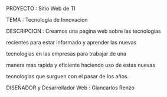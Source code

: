 PROYECTO : Sitio Web de TI

TEMA : Tecnologia de Innovacion

DESCRIPCION : Creamos una pagina web sobre las tecnologias

recientes para estar informado y aprender las nuevas

tecnologias en las empresas para  trabajar de una

manera mas rapida y eficiente haciendo uso de estas nuevas

tecnologias que surguen con el pasar de los años.

DISEÑADOR y Desarrollador Web : Giancarlos Renzo
